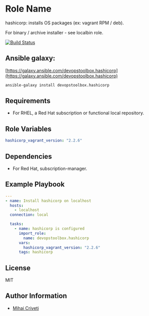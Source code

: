 Role Name
=========

hashicorp: installs OS packages (ex: vagrant RPM / deb).

For binary / archive installer - see localbin role.

[![Build Status](https://travis-ci.org/cmihai-ansible/hashicorp.svg?branch=master)](https://travis-ci.org/cmihai-ansible/hashicorp)

Ansible galaxy:
---------------

[https://galaxy.ansible.com/devopstoolbox.hashicorp](https://galaxy.ansible.com/devopstoolbox.hashicorp)

```bash
ansible-galaxy install devopstoolbox.hashicorp
```

Requirements
------------

- For RHEL, a Red Hat subscription or functional local repository.

Role Variables
--------------

```yaml
hashicorp_vagrant_version: "2.2.6"
```

Dependencies
------------

- For Red Hat, subscription-manager.

Example Playbook
----------------

```yaml
---
- name: Install hashicorp on localhost
  hosts:
    - localhost
  connection: local

  tasks:
    - name: hashicorp is configured
      import_role:
        name: devopstoolbox.hashicorp
      vars:
        hashicorp_vagrant_version: "2.2.6"
      tags: hashicorp
```

License
-------

MIT

Author Information
------------------

- [Mihai Criveti](https://www.linkedin.com/in/crivetimihai)
